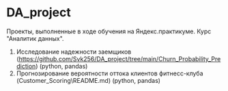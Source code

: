 # DA_project

Проекты, выполненные в ходе обучения на Яндекс.практикуме. Курс "Аналитик данных". 

1. Исследование надежности заемщиков (https://github.com/Svk256/DA_project/tree/main/Churn_Probability_Prediction) (python, pandas)
2. Прогнозирование вероятности оттока клиентов фитнесс-клуба (Customer_Scoring\README.md) (python, pandas)
